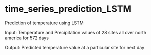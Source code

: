 # time_series_prediction_LSTM
Prediction of temperature using LSTM

Input: Temperature and Precipitation values of 28 sites all over north america for 572 days

Output: Predicted temperature value at a particular site for next day
